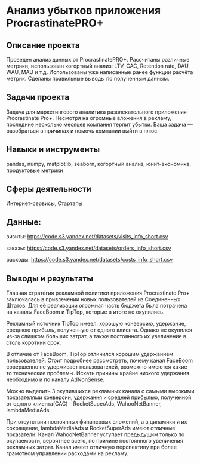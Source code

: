 # Анализ убытков приложения ProcrastinatePRO+

## Описание проекта
Проведен анализ данных от ProcrastinatePRO+.
Рассчитаны различные метрики, использован когортный анализ: LTV, CAC, Retention rate, DAU, WAU, MAU и т.д. Использованы уже написанные ранее функции расчёта метрик. Сделаны правильные выводы по полученным данным.

## Задачи проекта
Задача для маркетингового аналитика развлекательного приложения Procrastinate Pro+. Несмотря на огромные вложения в рекламу, последние несколько месяцев компания терпит убытки. Ваша задача — разобраться в причинах и помочь компании выйти в плюс.

## Навыки и инструменты
pandas, numpy, matplotlib, seaborn, когортный анализ, юнит-экономика, продуктовые метрики

## Сферы деятельности
Интернет-сервисы, Стартапы

## Данные: 
визиты: https://code.s3.yandex.net/datasets/visits_info_short.csv

заказы: https://code.s3.yandex.net/datasets/orders_info_short.csv

расходы: https://code.s3.yandex.net/datasets/costs_info_short.csv

## Выводы и результаты
Главная стратегия рекламной политики приложения Procrastinate Pro+ заключалась в привлечении новых пользователей из Соединенных Штатов. Для её реализации огромная часть бюджета была потрачена на каналы FaceBoom и TipTop, которые в итоге не окупились.

Рекламный источник TipTop имеел: хорошую конверсию, удержание, среднюю прибыль, полученную от одного клиента. Однако не окупился из-за слишком больших затрат, а также постоянного их увеличение в столь короткий срок. 

В отличие от FaceBoom, TipTop отличился хорошим удержанием пользователей. Стоит подробнее рассмотреть, почему канал FaceBoom совершенно не удерживает пользователей, возможно имеются какие-то технические проблемы. Искать причины крайне низкого удержания необходимо и по каналу AdNonSense.


Можно выделить 3 окупившихся рекламных канала с самыми высокими показателями конверсии, удержания и средней прибылью, полученной от одного клиента(CAC) - RocketSuperAds, WahooNetBanner, lambdaMediaAds.

При отсутствии постоянных финансовых вложений, а в динамики и их сокращение, lambdaMediaAds и RocketSuperAds имеют отличные показатели. Канал WahooNetBanner уступает предыдущим только по окупаемости, вероятнее всего, по причине постоянного увеличения рекламных затрат. Канал имеет отличную перспективу при более грамотном управлении расходами на рекламу.
